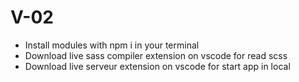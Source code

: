 # V-02

- Install modules with npm i in your terminal
- Download live sass compiler extension on vscode for read scss
- Download live serveur extension on vscode for start app in local
